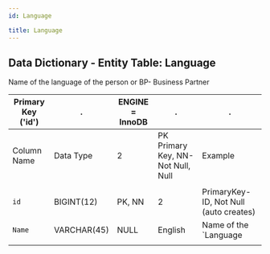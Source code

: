 ```yaml
---
id: Language

title: Language
---
```


## Data Dictionary - Entity Table: Language

Name of the language of the person or BP- Business Partner	



| Primary Key ('id')|.|ENGINE = InnoDB|.|.|
|---|---|---|---|---|
|Column Name|Data Type|2|PK Primary Key, NN-Not Null, Null|Example|Comments|
||
|`id`|BIGINT(12)|PK, NN|2|PrimaryKey-ID, Not Null (auto creates)|
|`Name`|VARCHAR(45)|NULL|English|Name of the `Language|
||
